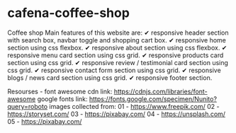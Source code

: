 # cafena-coffee-shop
Coffee shop
Main features of this website are:
✔ responsive header section with search box, navbar toggle and shopping cart box.
✔ responsive home section using css flexbox.
✔ responsive about section using css flexbox.
✔ responsive menu card section using css grid.
✔ responsive products card section using css grid.
✔ responsive review / testimonial card section using css grid.
✔ responsive contact form section using css grid.
✔ responsive blogs / news card section using css grid.
✔ responsive footer section.

Resourses -
font awesome cdn link:
https://cdnjs.com/libraries/font-awesome
google fonts link:
https://fonts.google.com/specimen/Nunito?query=roboto
images collected from:
01 - https://www.freepik.com/
02 - https://storyset.com/
03 - https://pixabay.com/
04 - https://unsplash.com/
05 - https://pixabay.com/

